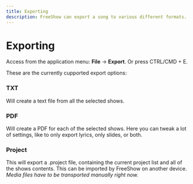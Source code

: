 ```yaml
---
title: Exporting
description: FreeShow can export a song to various different formats.
---
```


<script>
    import Key from '../../../lib/components/markdown/Key.svelte';
</script>

# Exporting

Access from the application menu: **File** -> **Export**. Or press <Key>CTRL/CMD + E</Key>.

These are the currently cupported export options:

### TXT

Will create a text file from all the selected shows.

### PDF

Will create a PDF for each of the selected shows. Here you can tweak a lot of settings, like to only export lyrics, only slides, or both.

### Project

This will export a .project file, containing the current project list and all of the shows contents. This can be imported by FreeShow on another device. _Media files have to be transported manually right now._
